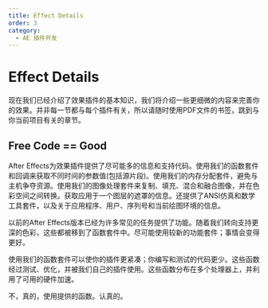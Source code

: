 ```yaml
---
title: Effect Details
order: 3
category:
  - AE 插件开发
---
```


# Effect Details

现在我们已经介绍了效果插件的基本知识，我们将介绍一些更细微的内容来完善你的效果。并非每一节都与每个插件有关，所以请随时使用PDF文件的书签，跳到与你当前项目有关的章节。

## Free Code == Good

After Effects为效果插件提供了尽可能多的信息和支持代码。使用我们的函数套件和回调来获取不同时间的参数值(包括源片段)。使用我们的内存分配套件，避免与主机争夺资源。使用我们的图像处理套件来复制、填充、混合和融合图像，并在色彩空间之间转换。获取应用于一个图层的遮罩的信息。还提供了ANSI仿真和数学工具套件，以及关于应用程序、用户、序列号和当前绘图环境的信息。

以前的After Effects版本已经为许多常见的任务提供了功能。随着我们转向支持更深的色彩，这些都被移到了函数套件中。尽可能使用较新的功能套件；事情会变得更好。

使用我们的函数套件可以使你的插件更紧凑；你编写和测试的代码更少。这些函数经过测试、优化，并被我们自己的插件使用。这些函数分布在多个处理器上，并利用了可用的硬件加速。

不，真的，使用提供的函数。认真的。